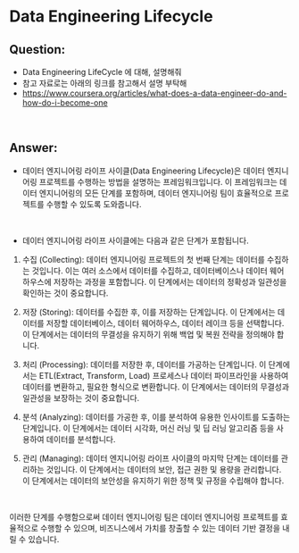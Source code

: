 # Data Engineering Lifecycle

## Question:

- Data Engineering LifeCycle 에 대해, 설명해줘
- 참고 자료로는 아래의 링크를 참고해서 설명 부탁해
- https://www.coursera.org/articles/what-does-a-data-engineer-do-and-how-do-i-become-one 

<br>

## Answer:

- 데이터 엔지니어링 라이프 사이클(Data Engineering Lifecycle)은 데이터 엔지니어링 프로젝트를 수행하는 방법을 설명하는 프레임워크입니다. 이 프레임워크는 데이터 엔지니어링의 모든 단계를 포함하며, 데이터 엔지니어링 팀이 효율적으로 프로젝트를 수행할 수 있도록 도와줍니다.

<br>

- 데이터 엔지니어링 라이프 사이클에는 다음과 같은 단계가 포함됩니다.

1. 수집 (Collecting): 데이터 엔지니어링 프로젝트의 첫 번째 단계는 데이터를 수집하는 것입니다. 이는 여러 소스에서 데이터를 수집하고, 데이터베이스나 데이터 웨어하우스에 저장하는 과정을 포함합니다. 이 단계에서는 데이터의 정확성과 일관성을 확인하는 것이 중요합니다.

2. 저장 (Storing): 데이터를 수집한 후, 이를 저장하는 단계입니다. 이 단계에서는 데이터를 저장할 데이터베이스, 데이터 웨어하우스, 데이터 레이크 등을 선택합니다. 이 단계에서는 데이터의 무결성을 유지하기 위해 백업 및 복원 전략을 정의해야 합니다.

3. 처리 (Processing): 데이터를 저장한 후, 데이터를 가공하는 단계입니다. 이 단계에서는 ETL(Extract, Transform, Load) 프로세스나 데이터 파이프라인을 사용하여 데이터를 변환하고, 필요한 형식으로 변환합니다. 이 단계에서는 데이터의 무결성과 일관성을 보장하는 것이 중요합니다.

4. 분석 (Analyzing): 데이터를 가공한 후, 이를 분석하여 유용한 인사이트를 도출하는 단계입니다. 이 단계에서는 데이터 시각화, 머신 러닝 및 딥 러닝 알고리즘 등을 사용하여 데이터를 분석합니다.

5. 관리 (Managing): 데이터 엔지니어링 라이프 사이클의 마지막 단계는 데이터를 관리하는 것입니다. 이 단계에서는 데이터의 보안, 접근 권한 및 용량을 관리합니다. 이 단계에서는 데이터의 보안성을 유지하기 위한 정책 및 규정을 수립해야 합니다.

<br>

이러한 단계를 수행함으로써 데이터 엔지니어링 팀은 데이터 엔지니어링 프로젝트를 효율적으로 수행할 수 있으며, 비즈니스에서 가치를 창출할 수 있는 데이터 기반 결정을 내릴 수 있습니다.

<br>